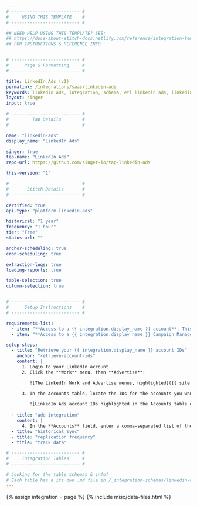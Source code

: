 ```yaml
---
# -------------------------- #
#     USING THIS TEMPLATE    #
# -------------------------- #

## NEED HELP USING THIS TEMPLATE? SEE:
## https://docs-about-stitch-docs.netlify.com/reference/integration-templates/saas/
## FOR INSTRUCTIONS & REFERENCE INFO


# -------------------------- #
#      Page & Formatting     #
# -------------------------- #

title: LinkedIn Ads (v1)
permalink: /integrations/saas/linkedin-ads
keywords: linkedin ads, integration, schema, etl linkedin ads, linkedin ads etl, linkedin ads schema, linkedin, 
layout: singer
input: true

# -------------------------- #
#         Tap Details        #
# -------------------------- #

name: "linkedin-ads"
display_name: "LinkedIn Ads"

singer: true 
tap-name: "LinkedIn Ads"
repo-url: https://github.com/singer-io/tap-linkedin-ads

this-version: "1"

# -------------------------- #
#       Stitch Details       #
# -------------------------- #

certified: true
api-type: "platform.linkedin-ads"

historical: "1 year"
frequency: "1 hour"
tier: "Free"
status-url: ""

anchor-scheduling: true
cron-scheduling: true

extraction-logs: true
loading-reports: true

table-selection: true
column-selection: true


# -------------------------- #
#      Setup Instructions    #
# -------------------------- #

requirements-list:
  - item: "**Access to a {{ integration.display_name }} account**. This is necessary to login to the Campaign Manager account."
  - item: "**Access to a {{ integration.display_name }} Campaign Manager account**. Verify that you have access to use the Ad accounts you want to replicate data from. This is necessary to connect to Stitch."

setup-steps:
  - title: "Retrieve your {{ integration.display_name }} account IDs"
    anchor: "retrieve-account-ids"
    content: |
      1. Login to your LinkedIn account.
      2. Click the **Work** menu, then **Advertise**:

         ![The LinkedIn Work and Advertise menus, highlighted]({{ site.baseurl }}/images/integrations/linkedin-ads-work-dropdown.png){:style="max-width: 400px"}

      3. In the Accounts table, locate the IDs for the accounts you want to replicate data from:

         ![LinkedIn Ads account IDs highlighted in the Accounts table of the Campaign Manager page.]({{ site.baseurl }}/images/integrations/linkedin-ads-account-ids.png){:style="max-width: 500px"}
      
  - title: "add integration"
    content: |
      4. In the **Accounts** field, enter a comma-separated list of the account IDs of the campaign accounts you want to replicate data from. These will be the account IDs you retrieved in [Step 1](#retrieve-account-ids). For example: `503123456,503234567`, etc.
  - title: "historical sync"
  - title: "replication frequency"
  - title: "track data"

# -------------------------- #
#     Integration Tables     #
# -------------------------- #

# Looking for the table schemas & info?
# Each table has a its own .md file in /_integration-schemas/linkedin-ads/v1
---
```

{% assign integration = page %}
{% include misc/data-files.html %}
